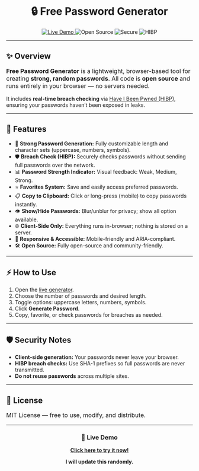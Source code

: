 <h1 align="center">🔒 Free Password Generator</h1>

<p align="center">
  <a href="https://edwinyaboy.github.io/free-password-generator/">
    <img src="https://img.shields.io/badge/Live-Demo-blue?style=for-the-badge" alt="Live Demo">
  </a>
  <img src="https://img.shields.io/badge/Open%20Source-MIT-green?style=for-the-badge" alt="Open Source">
  <img src="https://img.shields.io/badge/Secure-Client--Side-blue?style=for-the-badge" alt="Secure">
  <img src="https://img.shields.io/badge/HIBP-Breach%20Check-orange?style=for-the-badge" alt="HIBP">
</p>

---

## ✨ Overview

<p style="font-size:1rem">
<strong>Free Password Generator</strong> is a lightweight, browser-based tool for creating <strong>strong, random passwords</strong>.  
All code is <strong>open source</strong> and runs entirely in your browser — no servers needed.  

It includes <strong>real-time breach checking</strong> via <a href="https://haveibeenpwned.com/" target="_blank">Have I Been Pwned (HIBP)</a>, ensuring your passwords haven’t been exposed in leaks.
</p>

---

## 🚀 Features

<ul>
<li>🔑 <strong>Strong Password Generation:</strong> Fully customizable length and character sets (uppercase, numbers, symbols).</li>
<li>🛡️ <strong>Breach Check (HIBP):</strong> Securely checks passwords without sending full passwords over the network.</li>
<li>📊 <strong>Password Strength Indicator:</strong> Visual feedback: Weak, Medium, Strong.</li>
<li>⭐ <strong>Favorites System:</strong> Save and easily access preferred passwords.</li>
<li>📋 <strong>Copy to Clipboard:</strong> Click or long-press (mobile) to copy passwords instantly.</li>
<li>👁️ <strong>Show/Hide Passwords:</strong> Blur/unblur for privacy; show all option available.</li>
<li>🌐 <strong>Client-Side Only:</strong> Everything runs in-browser; nothing is stored on a server.</li>
<li>📱 <strong>Responsive & Accessible:</strong> Mobile-friendly and ARIA-compliant.</li>
<li>🛠️ <strong>Open Source:</strong> Fully open-source and community-friendly.</li>
</ul>

---

## ⚡ How to Use

<ol>
<li>Open the <a href="https://edwinyaboy.github.io/free-password-generator/">live generator</a>.</li>
<li>Choose the number of passwords and desired length.</li>
<li>Toggle options: uppercase letters, numbers, symbols.</li>
<li>Click <strong>Generate Password</strong>.</li>
<li>Copy, favorite, or check passwords for breaches as needed.</li>
</ol>

---

## 🛡️ Security Notes

<p style="font-size:1rem">
<ul>
<li><strong>Client-side generation:</strong> Your passwords never leave your browser.</li>
<li><strong>HIBP breach checks:</strong> Use SHA-1 prefixes so full passwords are never transmitted.</li>
<li><strong>Do not reuse passwords</strong> across multiple sites.</li>
</ul>
</p>

---

## 📜 License

<p style="font-size:1rem">MIT License — free to use, modify, and distribute.</p>

---

<h3 align="center">🔗 Live Demo</h3>
<p align="center">
  <a href="https://edwinyaboy.github.io/free-password-generator/" target="_blank">
    <strong>Click here to try it now!</strong>
  </a>
</p>

<p align="center">
    <strong>I will update this randomly.</strong>
</p>
